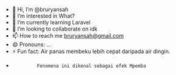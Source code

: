 - 👋 Hi, I’m @bruryansah
- 👀 I’m interested in What?
- 🌱 I’m currently learning Laravel
- 💞️ I’m looking to collaborate on idk
- 📫 How to reach me bruryansah@gmail.com
- 😄 Pronouns: ...
- ⚡ Fun fact: Air panas membeku lebih cepat daripada air dingin.
-              Fenomena ini dikenal sebagai efek Mpemba
<!---
bruryansah/bruryansah is a ✨ special ✨ repository because its `README.md` (this file) appears on your GitHub profile.
You can click the Preview link to take a look at your changes.
--->
